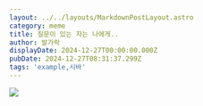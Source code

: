 ```yaml
---
layout: ../../layouts/MarkdownPostLayout.astro
category: meme
title: 질문이 있는 자는 나에게..
author: 발가락
displayDate: 2024-12-27T00:00:00.000Z
pubDate: 2024-12-27T08:31:37.299Z
tags: 'example,시바'
---
```


![](/media/shiba.webp)
